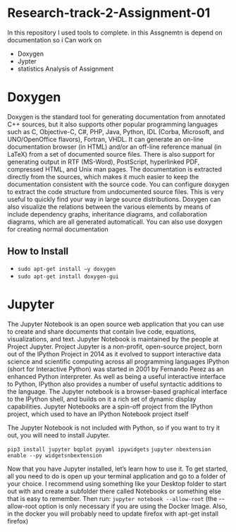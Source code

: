 # Research-track-2-Assignment-01

In this repository I used tools to complete. in this Assgnemtn is depend on documentation so i Can work on
- Doxygen
- Jypter
- statistics Analysis of Assignment


# Doxygen
Doxygen is the standard tool for generating documentation from annotated C++ sources, but it also supports other popular programming languages such as C, Objective-C, C#, PHP, Java, Python, IDL (Corba, Microsoft, and
UNO/OpenOffice flavors), Fortran, VHDL.
It can generate an on-line documentation browser (in HTML) and/or an off-line reference manual (in LaTeX) from a set of documented source files. There is also support for generating output in RTF (MS-Word),
PostScript, hyperlinked PDF, compressed HTML, and Unix man pages. The documentation is extracted directly from the sources, which makes it much easier to keep the documentation consistent with the source code.
You can configure doxygen to extract the code structure from undocumented source files. This is very useful to quickly find your way in large source distributions. Doxygen can also visualize the relations between the
various elements by means of include dependency graphs, inheritance diagrams, and collaboration diagrams, which are all generated automaticall. You can also use doxygen for creating normal documentation

## How to Install

- `sudo apt-get install –y doxygen`
- `sudo apt-get install doxygen-gui`

# Jupyter

The Jupyter Notebook is an open source web application that you can use to create and share documents that contain live code, equations, visualizations, and text. Jupyter Notebook is maintained by the people at Project Jupyter. Project Jupyter is a non-profit, open-source project, born out of the IPython Project in 2014 as it evolved to support interactive data science and scientific computing across all programming
languages IPython (short for Interactive Python) was started in 2001 by Fernando Perez as an enhanced
Python interpreter. As well as being a useful interactive interface to Python, IPython also provides
a number of useful syntactic additions to the language. The Jupyter notebook is a browser-based
graphical interface to the IPython shell, and builds on it a rich set of dynamic display capabilities. Jupyter Notebooks are a spin-off project from the IPython project, which used to have an IPython
Notebook project itself

The Jupyter Notebook is not included with Python, so if you want to try it out, you will need to install
Jupyter.

`pip3 install jupyter bqplot pyyaml ipywidgets`
`jupyter nbextension enable --py widgetsnbextension`

Now that you have Jupyter installed, let’s learn how to use it. To get started, all you need to do is open up
your terminal application and go to a folder of your choice. I recommend using something like your
Desktop folder to start out with and create a subfolder there called Notebooks or something else that is
easy to remember. Then run:
`jupyter notebook --allow-root` (the --allow-root option is only necessary if you are using the Docker Image.
Also, in the docker you will probably need to update firefox with apt-get install firefox)
